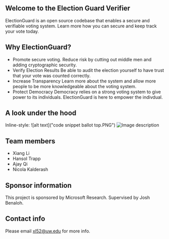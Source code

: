 ## Welcome to the Election Guard Verifier

ElectionGuard is an open source codebase that enables a secure and verifiable voting system. Learn more how you can secure and keep track your vote today. 

## Why ElectionGuard?
- Promote secure voting.
Reduce risk by cutting out middle men and adding cryptographic security. 
- Verify Election Results
Be able to audit the election yourself to have trust that your vote was counted correctly.
- Increase Transparency
Learn more about the system and allow more people to be more knowledgeable about the voting system.
- Protect Democracy
Democracy relies on a strong voting system to give power to its individuals. ElectionGuard is here to empower the indivdual.

## A look under the hood
Inline-style: 
![alt text]("code snippet ballot top.PNG")
![Image description]("https://github.com/albertli354/verifier-landing-page/blob/master/code%20snippet%20ballot%20top.PNG")

## Team members
- Xiang Li
- Hansol Trapp
- Ajay Qi
- Nicola Kalderash


## Sponsor information
This project is sponsored by Microsoft Research. 
Supervised by Josh Benaloh.
## Contact info
Please email xl52@uw.edu for more info.
